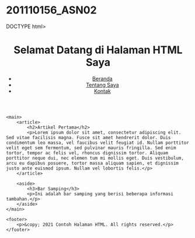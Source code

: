 # 201110156_ASN02
DOCTYPE html>
<html>
<head>
    <title>Contoh Halaman HTML</title>
</head>
<body>
    <header>
        <h1>Selamat Datang di Halaman HTML Saya</h1>
        <nav>
            <ul>
                <li><a href="#">Beranda</a></li>
                <li><a href="#">Tentang Saya</a></li>
                <li><a href="#">Kontak</a></li>
            </ul>
        </nav>
    </header>

    <main>
        <article>
            <h2>Artikel Pertama</h2>
            <p>Lorem ipsum dolor sit amet, consectetur adipiscing elit. Sed vitae facilisis magna. Fusce sit amet hendrerit dolor. Duis condimentum leo massa, vel faucibus velit feugiat id. Nullam porttitor velit eget sem fermentum, sed pulvinar mauris fringilla. Sed enim tortor, tempor ac felis vel, rhoncus dignissim tortor. Aliquam porttitor neque dui, nec elemen tum mi mollis eget. Duis vestibulum, arcu eu dapibus posuere, tortor massa aliquam sapien, et dignissim justo ante euismod ipsum. Nullam vel lobortis felis.</p>
        </article>

        <aside>
            <h3>Bar Samping</h3>
            <p>Ini adalah bar samping yang berisi beberapa informasi tambahan.</p>
        </aside>
    </main>

    <footer>
        <p>&copy; 2021 Contoh Halaman HTML. All rights reserved.</p>
    </footer>
</body>
</html>

